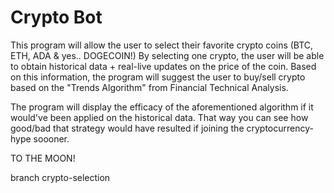 # Crypto Bot

This program will allow the user to select their favorite crypto coins (BTC, ETH, ADA & yes.. DOGECOIN!)
By selecting one crypto, the user will be able to obtain historical data + real-live updates on the price of the coin.
Based on this information, the program will suggest the user to buy/sell crypto based on the "Trends Algorithm" from Financial Technical Analysis.

The program will display the efficacy of the aforementioned algorithm if it would've been applied on the historical data. That way you can see how good/bad that strategy would have resulted if joining the cryptocurrency-hype soooner.

TO THE MOON!

branch crypto-selection
